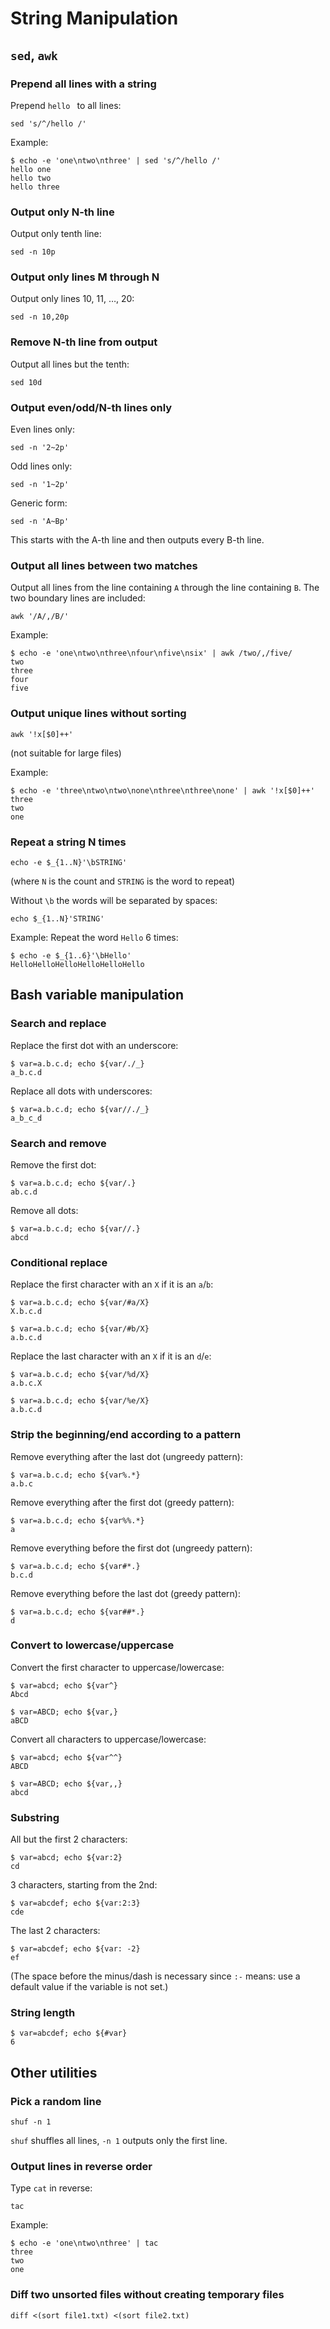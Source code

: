 String Manipulation
===================

## `sed`, `awk`

### Prepend all lines with a string

Prepend `hello ` to all lines:

	sed 's/^/hello /'

Example:

	$ echo -e 'one\ntwo\nthree' | sed 's/^/hello /'
	hello one
	hello two
	hello three

### Output only N-th line

Output only tenth line:

	sed -n 10p

### Output only lines M through N

Output only lines 10, 11, …, 20:

	sed -n 10,20p

### Remove N-th line from output

Output all lines but the tenth:

	sed 10d

### Output even/odd/N-th lines only

Even lines only:

	sed -n '2~2p'

Odd lines only:

	sed -n '1~2p'

Generic form:

	sed -n 'A~Bp'

This starts with the A-th line and then outputs every B-th line.

### Output all lines between two matches

Output all lines from the line containing `A` through the line containing `B`. The two boundary lines are included:

	awk '/A/,/B/'

Example:

	$ echo -e 'one\ntwo\nthree\nfour\nfive\nsix' | awk /two/,/five/
	two
	three
	four
	five

### Output unique lines without sorting

	awk '!x[$0]++'

(not suitable for large files)

Example:

	$ echo -e 'three\ntwo\ntwo\none\nthree\nthree\none' | awk '!x[$0]++'
	three
	two
	one

### Repeat a string N times

	echo -e $_{1..N}'\bSTRING'

(where `N` is the count and `STRING` is the word to repeat)

Without `\b` the words will be separated by spaces:

	echo $_{1..N}'STRING'

Example: Repeat the word `Hello` 6 times:

	$ echo -e $_{1..6}'\bHello'
	HelloHelloHelloHelloHelloHello

## Bash variable manipulation

### Search and replace

Replace the first dot with an underscore:

	$ var=a.b.c.d; echo ${var/./_}
	a_b.c.d

Replace all dots with underscores:

	$ var=a.b.c.d; echo ${var//./_}
	a_b_c_d

### Search and remove

Remove the first dot:

	$ var=a.b.c.d; echo ${var/.}
	ab.c.d

Remove all dots:

	$ var=a.b.c.d; echo ${var//.}
	abcd

### Conditional replace

Replace the first character with an `X` if it is an `a`/`b`:

	$ var=a.b.c.d; echo ${var/#a/X}
	X.b.c.d

	$ var=a.b.c.d; echo ${var/#b/X}
	a.b.c.d

Replace the last character with an `X` if it is an `d`/`e`:

	$ var=a.b.c.d; echo ${var/%d/X}
	a.b.c.X

	$ var=a.b.c.d; echo ${var/%e/X}
	a.b.c.d

### Strip the beginning/end according to a pattern

Remove everything after the last dot (ungreedy pattern):

	$ var=a.b.c.d; echo ${var%.*}
	a.b.c

Remove everything after the first dot (greedy pattern):

	$ var=a.b.c.d; echo ${var%%.*}
	a

Remove everything before the first dot (ungreedy pattern):

	$ var=a.b.c.d; echo ${var#*.}
	b.c.d

Remove everything before the last dot (greedy pattern):

	$ var=a.b.c.d; echo ${var##*.}
	d

### Convert to lowercase/uppercase

Convert the first character to uppercase/lowercase:

	$ var=abcd; echo ${var^}
	Abcd

	$ var=ABCD; echo ${var,}
	aBCD

Convert all characters to uppercase/lowercase:

	$ var=abcd; echo ${var^^}
	ABCD

	$ var=ABCD; echo ${var,,}
	abcd

### Substring

All but the first 2 characters:

	$ var=abcd; echo ${var:2}
	cd

3 characters, starting from the 2nd:

	$ var=abcdef; echo ${var:2:3}
	cde

The last 2 characters:

	$ var=abcdef; echo ${var: -2}
	ef

(The space before the minus/dash is necessary since `:-` means: use a default value if the variable is not set.)

### String length

	$ var=abcdef; echo ${#var}
	6

## Other utilities

### Pick a random line

	shuf -n 1

`shuf` shuffles all lines, `-n 1` outputs only the first line.

### Output lines in reverse order

Type `cat` in reverse:

	tac

Example:

	$ echo -e 'one\ntwo\nthree' | tac
	three
	two
	one

### Diff two unsorted files without creating temporary files

	diff <(sort file1.txt) <(sort file2.txt)
